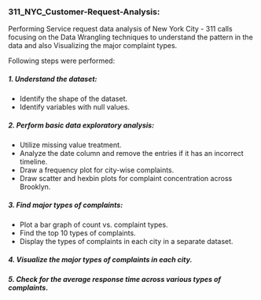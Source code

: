 ### 311_NYC_Customer-Request-Analysis: 

Performing Service request data analysis of New York City - 311 calls focusing on the Data Wrangling techniques to understand the pattern in the data and also Visualizing the major complaint types.



Following steps were performed:

##### 1. Understand the dataset:
- Identify the shape of the dataset. 
- Identify variables with null values.

##### 2. Perform basic data exploratory analysis:
- Utilize missing value treatment. 
- Analyze the date column and remove the entries if it has an incorrect timeline.
- Draw a frequency plot for city-wise complaints.
- Draw scatter and hexbin plots for complaint concentration across Brooklyn.

##### 3. Find major types of complaints:
- Plot a bar graph of count vs. complaint types. 
- Find the top 10 types of complaints. 
- Display the types of complaints in each city in a separate dataset.

##### 4. Visualize the major types of complaints in each city.

##### 5. Check for the average response time across various types of complaints.
